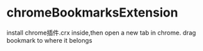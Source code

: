 # chromeBookmarksExtension
install chrome插件.crx inside,then open a new tab in chrome.
drag bookmark to where it belongs

